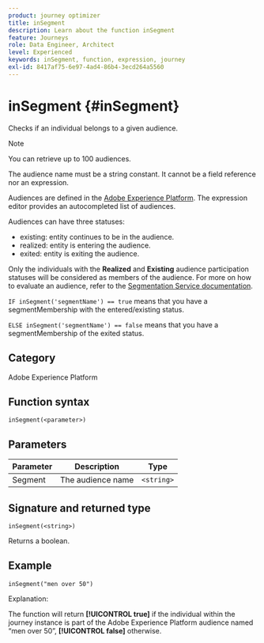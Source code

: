 ```yaml
---
product: journey optimizer
title: inSegment
description: Learn about the function inSegment
feature: Journeys
role: Data Engineer, Architect
level: Experienced
keywords: inSegment, function, expression, journey
exl-id: 8417af75-6e97-4ad4-86b4-3ecd264a5560
---
```

# inSegment {#inSegment}

Checks if an individual belongs to a given audience.

>[!NOTE]
>
>You can retrieve up to 100 audiences.

The audience name must be a string constant. It cannot be a field reference nor an expression.

Audiences are defined in the [Adobe Experience Platform](https://platform.adobe.com/audience/overview). The expression editor provides an autocompleted list of audiences.

Audiences can have three statuses:

* existing: entity continues to be in the audience.
* realized: entity is entering the audience.
* exited: entity is exiting the audience.

Only the individuals with the **Realized** and **Existing** audience participation statuses will be considered as members of the audience. For more on how to evaluate an audience, refer to the [Segmentation Service documentation](https://experienceleague.adobe.com/docs/experience-platform/segmentation/tutorials/evaluate-a-segment.html#interpret-segment-results). 

`IF inSegment('segmentName') == true` means that you have a segmentMembership with the entered/existing status.

`ELSE inSegment('segmentName') == false` means that you have a segmentMembership of the exited status.

## Category

Adobe Experience Platform

## Function syntax

`inSegment(<parameter>)`

## Parameters

|Parameter|Description|Type|
|--- |--- |--- |
|Segment|The audience name |`<string>`|

## Signature and returned type

`inSegment(<string>)`

Returns a boolean.

## Example

`inSegment("men over 50")`

Explanation:

The function will return **[!UICONTROL true]** if the individual within the journey instance is part of the Adobe Experience Platform audience named “men over 50”, **[!UICONTROL false]** otherwise.
